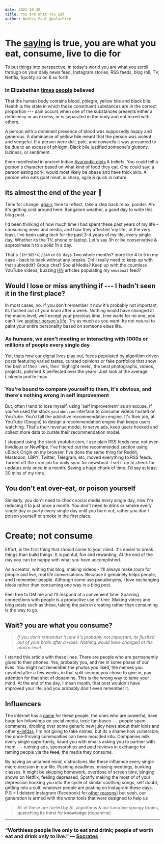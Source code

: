 ```yaml
---
date: 2021-10-30
title: You are What You Eat
author: Nathan Paul @polarhive
---
```


# The [saying](https://www.phrases.org.uk/meanings/you-are-what-you-eat.html) is true, you are what you eat, consume, live to die for

To put things into perspective, in today's world you are what you scroll
through on your daily news feed, Instagram stories, RSS feeds, blog roll, TV,
Netflix, Spotify so on & so forth.

### In Elizabethan [times](https://www.nlm.nih.gov/exhibition/shakespeare/fourhumors.html) [people](https://digilander.libero.it/mgtund/elizabethan_beliefs.htm) believed

That the human body contains blood, phlegm, yellow bile and black bile. Health
is the state in which these constituent substances are in the correct
proportion --- pain occurs when one of the substances presents either a deficiency
or an excess, or is separated in the body and not mixed with others.

A person with a dominant presence of blood was supposedly happy and generous. A
dominance of yellow bile meant that the person was violent and vengeful. If a
person were dull, pale, and cowardly it was presumed to be due to an excess of
phlegm. Black bile justified someone's gluttony, laziness, or sentiment.

Even manifested in ancient Indian [Ayurvedic diets](https://piped.kavin.rocks/watch?v=5C7S1e0ufG4)
& beliefs. You could tell a person's character based on what kind of food they eat.
One could say: a person eating pork, would most likely be obese and have thick skin.
A person who eats goat meat, is sharp, agile & quick in nature.

## Its almost the end of the year 🤧

Time for change: [again](/blog/2021/); time to reflect, take a step back relax, ponder.
Ah: it's getting cold around here. Bangalore weather, a good day to write this blog post.

I'd been thinking of how much time I had spent these past years of my life -
consuming news and media, and how they affected 'my life', at the very least.
I've been using tech for the past 3-4 years of my life, every single day.
Whether its the TV, phone or laptop. Let's say 3h or be conservative &
approximate it to a solid 1h a day.

That's ``(1h*365*4)/24h`` or ``60 days`` Two whole months? more like 4 to 5 in
my case - back to back without any breaks. Did I really need to keep up with
that subreddit? Group chat? Social Media? Keep up with the countless YouTube
videos, buzzing [HN](https://news.ycombinator.com/ "Hacker News") articles
populating my `newsboat` feed?

## Would I lose or miss anything if --- I hadn't seen it in the first place?

In most cases, no. If you don't remember it now it's probably not important,
its flushed out of your brain after a week. Nothing would have changed at the
macro level, well except your precious time, time waits for no one, you can't
live [another person's life](https://www.sweetyhigh.com/read/virgo-celebrity-zodiac-compatibility-091319b).
Try as much as you want. Its not natural to paint your entire personality based
on someone elses life.

### As humans, we aren't meeting or interacting with 1000s or millions of people every single day

Yet, thats how our digital lives play out, feeds populated by algorithm driven
posts featuring varied tastes, curated opinions or fake portfolios that show
the best of their lives, their 'highlight reels', the best photographs, videos,
projects, polished & perfected over the years. Just look at the average
Linkedin profile lmao.

### You're bound to compare yourself to them, it's obvious, and there's nothing wrong in self improvement

But, often I tend to lose myself, using 'self improvement' as an excuse. If
you've used the stock ``youtube.com`` interface to consume videos hosted on
YouTube. You'd fall the addictive recommendation engine. It's their job, at
YouTube (Google) to design a recommendation engine that keeps users watching.
That's their revenue model, to serve ads, keep users hooked and collect more
data to curate their recommendation model.

I stopped using the stock youtube.com, I use plain RSS feeds now, not even
Invidious or NewPipe. I've filtered out the recommended section using uBlock
Origin on my browser. I've done the same thing for Reddit, Mastodon, LBRY,
Twitter, Telegram, etc, moved everything to RSS feeds. Turned off the cron job
for daily sync for newsboat. I set it up to check for updates only once in a
month. Saving a huge chunk of time. I'd say at least 30 mins of my time.

## You don't eat over-eat, or poison yourself

Similarly, you don't need to check social media every single day, now I'm
reducing it to just once a month. You don't need to drink or smoke every single
day or party every single day until you burn out, rather you don't poison
yourself or smoke in the first place.

# Create; not consume

Effort, is the first thing that should come to your mind. It's easier to break
things than build things. It is painful, fun and rewarding. At the end of the
day you can be happy with what you have accomplished.

As a creator, writing this blog, making videos - I'll always make room for
people and live, real life conversations. Because it genuinely helps people,
and I remember people. Although some use pseudonyms, I love exchanging ideas
rather than consuming one way in a blog post.

Feel free to DM me and I'll respond at a convenient time. Sparking connections
with people is a productive use of time. Making videos and blog posts such as
these, taking the pain in creating rather than consuming is the way to go.

## Wait? you are what you consume?

> *If you don't remember it now it's probably not important, its flushed out of
> your brain after a week. Nothing would have changed at the macro level.*

I started this article with these lines. There are people who are permanently
glued to their phones. Yes, probably you, and me in some phase of our lives.
You might not remember the photos you liked, the memes you upvoted after a few
weeks, in that split second you chose to give in, pay attention for that shot
of dopamine. This is the wrong way to tame your mind. At the end of the day, I
mean month, that post wouldn't have improved your life, and you probably don't
even remember it.

## Influencers

The internet has a [name](https://en.wikipedia.org/wiki/Influencer_marketing) for
these people, the ones who are powerful, have huge fan followings on social
media, toxic fan bases --- people spam comments, drooling over some generic new
juicy news about their idols and other [e-lafdas](https://www.urbandictionary.com/define.php?term=E-Lafda).
I'm not going to take names, but its a shame how vulnerable; the once-thriving communities
can been moulded into. Companies milk every single opportunity, haunt you with emails
asking you to partner with them --- running ads, sponsorships and paid reviews
in exchange for taming people via the ~~food~~, the media they consume.

By having an untamed mind, distractions like these influence every single micro
decision in our life. Pushing deadlines, missing meetings, bunking classes. It
might be skipping homework, overdose of screen time, binging shows on Netflix,
feeling depressed, Spotify making the most of of your depression hooking you
into the cycle of similar soothing songs, self doubt, getting into a cult,
whatever people are posting on Instagram these days. P.S > I deleted Instagram
(Facebook) for [other reasons](/blog/breaking-up-with-facebook/)) but yeah, our
generation is armed with the worst tools that were designed to help us

> All of these are fueled by AI, algorithms & our lucrative spongy brains,
> quenching its thirst for ~~knowledge~~ (dopamine)

---
### “Worthless people live only to eat and drink; people of worth eat and drink only to live.” ― [Socrates](/quotes/)
